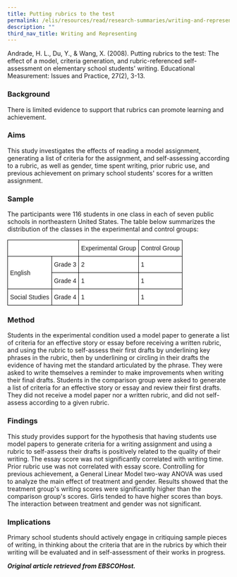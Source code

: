 ```yaml
---
title: Putting rubrics to the test
permalink: /elis/resources/read/research-summaries/writing-and-representing/putting-rubrics-to-the-test/
description: ""
third_nav_title: Writing and Representing
---
```

Andrade, H. L., Du, Y., &amp; Wang, X. (2008). Putting rubrics to the test: The effect of a model, criteria generation, and rubric-referenced self-assessment on elementary school students' writing. Educational Measurement: Issues and Practice, 27(2), 3-13.

### Background

There is limited evidence to support that rubrics can promote learning and achievement.  
  
### Aims

This study investigates the effects of reading a model assignment, generating a list of criteria for the assignment, and self-assessing according to a rubric, as well as gender, time spent writing, prior rubric use, and previous achievement on primary school students' scores for a written assignment.  
  
### Sample

The participants were 116 students in one class in each of seven public schools in northeastern United States. The table below summarizes the distribution of the classes in the experimental and control groups:

<style type="text/css">
.tg  {border-collapse:collapse;border-spacing:0;}
.tg td{border-color:black;border-style:solid;border-width:1px;font-family:Arial, sans-serif;font-size:14px;
  overflow:hidden;padding:10px 5px;word-break:normal;}
.tg th{border-color:black;border-style:solid;border-width:1px;font-family:Arial, sans-serif;font-size:14px;
  font-weight:normal;overflow:hidden;padding:10px 5px;word-break:normal;}
.tg .tg-zr06{background-color:#FFF;text-align:left;vertical-align:middle}
</style>
<table class="tg">
<thead>
  <tr>
    <th colspan="2" class="tg-zr06">   </th>
    <th class="tg-zr06">     Experimental Group</th>
    <th class="tg-zr06">     Control Group</th>
  </tr>
</thead>
<tbody>
  <tr>
    <td rowspan="2" class="tg-zr06">English</td>
    <td class="tg-zr06">     Grade 3</td>
    <td class="tg-zr06">     2</td>
    <td class="tg-zr06">     1</td>
  </tr>
  <tr>
    <td class="tg-zr06">     Grade 4</td>
    <td class="tg-zr06">     1</td>
    <td class="tg-zr06">     1</td>
  </tr>
  <tr>
    <td class="tg-zr06">Social Studies</td>
    <td class="tg-zr06">     Grade 4</td>
    <td class="tg-zr06">     1</td>
    <td class="tg-zr06">     1</td>
  </tr>
</tbody>
</table>

### Method

Students in the experimental condition used a model paper to generate a list of criteria for an effective story or essay before receiving a written rubric, and using the rubric to self-assess their first drafts by underlining key phrases in the rubric, then by underlining or circling in their drafts the evidence of having met the standard articulated by the phrase. They were asked to write themselves a reminder to make improvements when writing their final drafts. Students in the comparison group were asked to generate a list of criteria for an effective story or essay and review their first drafts. They did not receive a model paper nor a written rubric, and did not self-assess according to a given rubric.  
  
### Findings

This study provides support for the hypothesis that having students use model papers to generate criteria for a writing assignment and using a rubric to self-assess their drafts is positively related to the quality of their writing. The essay score was not significantly correlated with writing time. Prior rubric use was not correlated with essay score. Controlling for previous achievement, a General Linear Model two-way ANOVA was used to analyze the main effect of treatment and gender. Results showed that the treatment group's writing scores were significantly higher than the comparison group's scores. Girls tended to have higher scores than boys. The interaction between treatment and gender was not significant.  
  
### Implications

Primary school students should actively engage in critiquing sample pieces of writing, in thinking about the criteria that are in the rubrics by which their writing will be evaluated and in self-assessment of their works in progress.  
  
_**Original article retrieved from EBSCOHost.**_